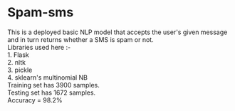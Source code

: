 # Spam-sms
This is a deployed basic NLP model that accepts the user's given message and in turn returns whether a SMS is spam or not.<br>
Libraries used here :-<br>
                1. Flask<br>
                2. nltk<br>
                3. pickle<br>
                4. sklearn's multinomial NB<br>
Training set has 3900 samples.<br>
Testing set has 1672 samples.<br>
Accuracy = 98.2%<br>




